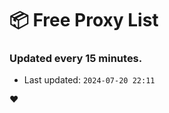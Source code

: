 # :package: Free Proxy List
### Updated every 15 minutes.

- Last updated: `2024-07-20 22:11`

:heart:
